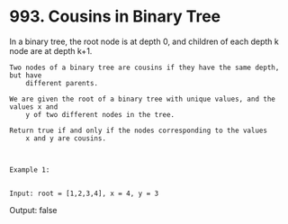# 993. Cousins in Binary Tree

In a binary tree, the root node is at depth 0, and children of each depth k
        node are at depth k+1.

    Two nodes of a binary tree are cousins if they have the same depth, but have
        different parents.

    We are given the root of a binary tree with unique values, and the values x and
        y of two different nodes in the tree.

    Return true if and only if the nodes corresponding to the values
        x and y are cousins.

     

    Example 1:
        

    Input: root = [1,2,3,4], x = 4, y = 3
Output: false